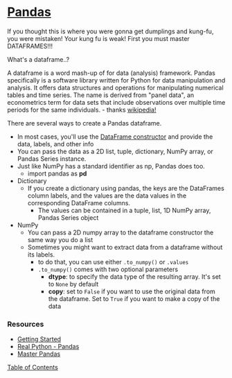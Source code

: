 # [Pandas](https://pandas.pydata.org/pandas-docs/stable/user_guide/10min.html)

If you thought this is where you were gonna get dumplings and kung-fu, you were mistaken! Your kung fu is weak! First you must master DATAFRAMES!!!

What's a dataframe..?

A dataframe is a word mash-up of for data (analysis) framework. Pandas specifically is a software library written for Python for data manipulation and analysis. It offers data structures and operations for manipulating numerical tables and time series. The name is derived from "panel data", an econometrics term for data sets that include observations over multiple time periods for the same individuals. - thanks [wikipedia!](https://en.wikipedia.org/wiki/Pandas_(software)#:~:text=In%20computer%20programming%2C%20pandas%20is,the%20three%2Dclause%20BSD%20license.)

There are several ways to create a Pandas dataframe.
- In most cases, you'll use the [DataFrame constructor](https://pandas.pydata.org/pandas-docs/stable/reference/api/pandas.DataFrame.html) and provide the data, labels, and other info
- You can pass the data as a 2D list, tuple, dictionary, NumPy array, or Pandas Series instance.
- Just like NumPy has a standard identifier as np, Pandas does too. 
  - import pandas as **pd**
- Dictionary
  - If you create a dictionary using pandas, the keys are the DataFrames column labels, and the values are the data values in the corresponding DataFrame columns.
    - The values can be contained in a tuple, list, 1D NumPy array, Pandas Series object
- NumPy
  - You can pass a 2D numpy array to the dataframe constructor the same way you do a list
  - Sometimes you might want to extract data from a dataframe without its labels.
    - to do that, you can use either `.to_numpy()` or `.values`
    - `.to_numpy()` comes with two optional parameters
      - **dtype**: to specify the data type of the resulting array. It's set to `None` by default
      - **copy**: set to `False` if you want to use the original data from the dataframe. Set to `True` if you want to make a copy of the data


### Resources
- [Getting Started](https://pandas.pydata.org/pandas-docs/stable/getting_started/intro_tutorials/index.html)
- [Real Python - Pandas](https://realpython.com/learning-paths/pandas-data-science/)
- [Master Pandas](https://towardsdatascience.com/be-a-more-efficient-data-scientist-today-master-pandas-with-this-guide-ea362d27386)

[Table of Contents](../index.md)
